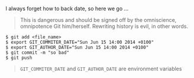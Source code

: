 I always forget how to back date, so here we go …

> This is dangerous and should be signed off by the omniscience, omnipotence Git him/herself. Rewriting history is evil, in other words.

    $ git add <file_name>
    $ export GIT_COMMITER_DATE="Sun Jun 15 14:00 2014 +0100"
    $ export GIT_AUTHOR_DATE="Sun Jun 15 14:00 2014 +0100"
    $ git commit -m "so bad"
    $ git push

> `GIT_COMMITER_DATE` and `GIT_AUTHOR_DATE` are environment variables
